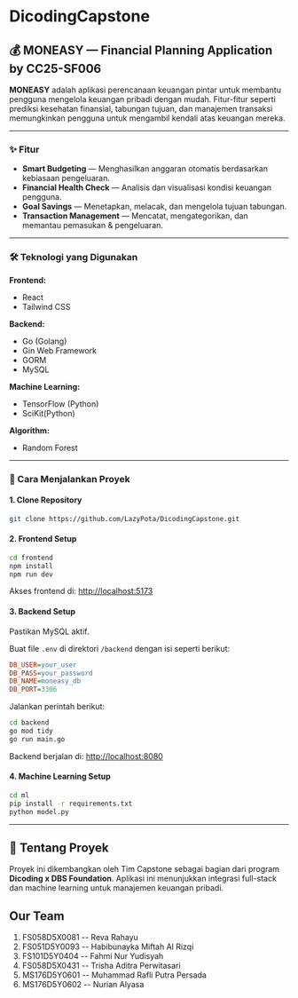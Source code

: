 # DicodingCapstone

## 💰 MONEASY — Financial Planning Application by CC25-SF006

**MONEASY** adalah aplikasi perencanaan keuangan pintar untuk membantu pengguna mengelola keuangan pribadi dengan mudah. Fitur-fitur seperti prediksi kesehatan finansial, tabungan tujuan, dan manajemen transaksi memungkinkan pengguna untuk mengambil kendali atas keuangan mereka.

---

### ✨ Fitur

- **Smart Budgeting** — Menghasilkan anggaran otomatis berdasarkan kebiasaan pengeluaran.
- **Financial Health Check** — Analisis dan visualisasi kondisi keuangan pengguna.
- **Goal Savings** — Menetapkan, melacak, dan mengelola tujuan tabungan.
- **Transaction Management** — Mencatat, mengategorikan, dan memantau pemasukan & pengeluaran.

---

### 🛠️ Teknologi yang Digunakan

**Frontend:**
- React
- Tailwind CSS

**Backend:**
- Go (Golang)
- Gin Web Framework
- GORM
- MySQL

**Machine Learning:**
- TensorFlow (Python)
- SciKit(Python)

**Algorithm:**
- Random Forest

---

### 🚀 Cara Menjalankan Proyek

#### 1. Clone Repository

```bash
git clone https://github.com/LazyPota/DicodingCapstone.git
```

#### 2. Frontend Setup

```bash
cd frontend
npm install
npm run dev
```

Akses frontend di: [http://localhost:5173](http://localhost:5173)

#### 3. Backend Setup

Pastikan MySQL aktif.

Buat file `.env` di direktori `/backend` dengan isi seperti berikut:

```ini
DB_USER=your_user
DB_PASS=your_password
DB_NAME=moneasy_db
DB_PORT=3306
```

Jalankan perintah berikut:

```bash
cd backend
go mod tidy
go run main.go
```

Backend berjalan di: [http://localhost:8080](http://localhost:8080)

#### 4. Machine Learning Setup

```bash
cd ml
pip install -r requirements.txt
python model.py
```

---

## 📘 Tentang Proyek

Proyek ini dikembangkan oleh Tim Capstone sebagai bagian dari program **Dicoding x DBS Foundation**. Aplikasi ini menunjukkan integrasi full-stack dan machine learning untuk manajemen keuangan pribadi.

## Our Team

1. FS058D5X0081 -- Reva Rahayu
2. FS051D5Y0093 -- Habibunayka Miftah Al Rizqi
3. FS101D5Y0404 -- Fahmi Nur Yudisyah
4. FS058D5X0431 -- Trisha Aditra Perwitasari
5. MS176D5Y0601 -- Muhammad Rafli Putra Persada
6. MS176D5Y0602 -- Nurian Alyasa
